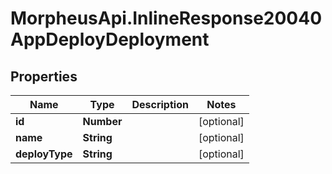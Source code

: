 # MorpheusApi.InlineResponse20040AppDeployDeployment

## Properties

Name | Type | Description | Notes
------------ | ------------- | ------------- | -------------
**id** | **Number** |  | [optional] 
**name** | **String** |  | [optional] 
**deployType** | **String** |  | [optional] 


